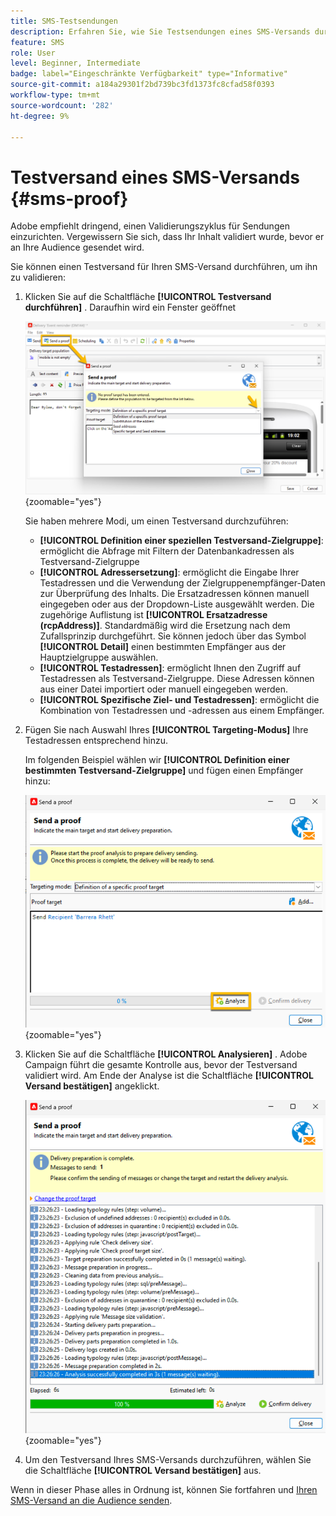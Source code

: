 ```yaml
---
title: SMS-Testsendungen
description: Erfahren Sie, wie Sie Testsendungen eines SMS-Versands durchführen.
feature: SMS
role: User
level: Beginner, Intermediate
badge: label="Eingeschränkte Verfügbarkeit" type="Informative"
source-git-commit: a184a29301f2bd739bc3fd1373fc8cfad58f0393
workflow-type: tm+mt
source-wordcount: '282'
ht-degree: 9%

---
```



# Testversand eines SMS-Versands {#sms-proof}

Adobe empfiehlt dringend, einen Validierungszyklus für Sendungen einzurichten. Vergewissern Sie sich, dass Ihr Inhalt validiert wurde, bevor er an Ihre Audience gesendet wird.

Sie können einen Testversand für Ihren SMS-Versand durchführen, um ihn zu validieren:

1. Klicken Sie auf die Schaltfläche **[!UICONTROL Testversand durchführen]** . Daraufhin wird ein Fenster geöffnet

   ![](assets/proof_targeting.png){zoomable="yes"}

   Sie haben mehrere Modi, um einen Testversand durchzuführen:

   * **[!UICONTROL Definition einer speziellen Testversand-Zielgruppe]**: ermöglicht die Abfrage mit Filtern der Datenbankadressen als Testversand-Zielgruppe
   * **[!UICONTROL Adressersetzung]**: ermöglicht die Eingabe Ihrer Testadressen und die Verwendung der Zielgruppenempfänger-Daten zur Überprüfung des Inhalts. Die Ersatzadressen können manuell eingegeben oder aus der Dropdown-Liste ausgewählt werden. Die zugehörige Auflistung ist **[!UICONTROL Ersatzadresse (rcpAddress)]**.
Standardmäßig wird die Ersetzung nach dem Zufallsprinzip durchgeführt. Sie können jedoch über das Symbol **[!UICONTROL Detail]** einen bestimmten Empfänger aus der Hauptzielgruppe auswählen.
   * **[!UICONTROL Testadressen]**: ermöglicht Ihnen den Zugriff auf Testadressen als Testversand-Zielgruppe. Diese Adressen können aus einer Datei importiert oder manuell eingegeben werden.
   * **[!UICONTROL Spezifische Ziel- und Testadressen]**: ermöglicht die Kombination von Testadressen und -adressen aus einem Empfänger.

1. Fügen Sie nach Auswahl Ihres **[!UICONTROL Targeting-Modus]** Ihre Testadressen entsprechend hinzu.

   Im folgenden Beispiel wählen wir **[!UICONTROL Definition einer bestimmten Testversand-Zielgruppe]** und fügen einen Empfänger hinzu:

   ![](assets/proof_recipient.png){zoomable="yes"}

1. Klicken Sie auf die Schaltfläche **[!UICONTROL Analysieren]** .
Adobe Campaign führt die gesamte Kontrolle aus, bevor der Testversand validiert wird. Am Ende der Analyse ist die Schaltfläche **[!UICONTROL Versand bestätigen]** angeklickt.

   ![](assets/proof_analyze.png){zoomable="yes"}

1. Um den Testversand Ihres SMS-Versands durchzuführen, wählen Sie die Schaltfläche **[!UICONTROL Versand bestätigen]** aus.

Wenn in dieser Phase alles in Ordnung ist, können Sie fortfahren und [Ihren SMS-Versand an die Audience senden](sms-audience.md).
